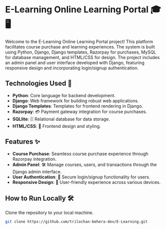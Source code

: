 # E-Learning Online Learning Portal 🎓🖥️

Welcome to the E-Learning Online Learning Portal project! This platform facilitates course purchase and learning experiences. The system is built using Python, Django, Django templates, Razorpay for purchases, MySQL for database management, and HTML/CSS for design. The project includes an admin panel and user interface developed with Django, featuring responsive design and incorporating login/signup authentication.

## Technologies Used 🚀

- **Python**: Core language for backend development.
- **Django**: Web framework for building robust web applications.
- **Django Templates**: Templates for frontend rendering in Django.
- **Razorpay**: 💳 Payment gateway integration for course purchases.
- **SQLlite**: 🗄️ Relational database for data storage.
- **HTML/CSS**: 🎨 Frontend design and styling.

## Features ✨

- **Course Purchase**: Seamless course purchase experience through Razorpay integration.
- **Admin Panel**: 🛠️ Manage courses, users, and transactions through the Django admin interface.
- **User Authentication**: 🔐 Secure login/signup functionality for users.
- **Responsive Design**: 📱 User-friendly experience across various devices.

## How to Run Locally 🛠️

Clone the repository to your local machine.
 ```bash
 git clone https://github.com/trilochan-behera-dev/E-Learning.git
